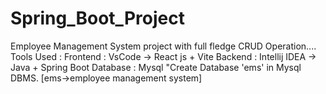 # Spring_Boot_Project
Employee Management System project with full fledge CRUD Operation....
Tools Used : 
Frontend : VsCode -> React js + Vite
Backend : Intellij IDEA -> Java + Spring Boot
Database : Mysql
"Create Database 'ems' in Mysql DBMS. [ems->employee management system]
